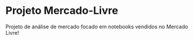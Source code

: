# Projeto Mercado-Livre
Projeto de análise de mercado focado em notebooks vendidos no Mercado Livre!
